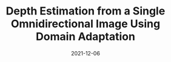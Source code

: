 ---
title: "Depth Estimation from a Single Omnidirectional Image Using Domain Adaptation"
collection: publications
permalink: /publication/2021-cvmp_depth
date: 2021-12-06
venue: 'CVMP2021'
link: 'https://dl.acm.org/doi/abs/10.1145/3485441.3485649'
paperurl: '/files/pdf/publications/CVMP_2021.pdf'
citation: 'Wu, Y., Heng, Y., Niranjan, M., & Kim, H. (2021, December). Depth estimation from a single omnidirectional image using domain adaptation. In <i>European Conference on Visual Media Production</i> (pp. 1-9).'
---